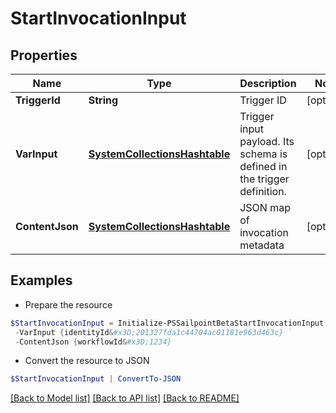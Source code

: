 # StartInvocationInput
## Properties

Name | Type | Description | Notes
------------ | ------------- | ------------- | -------------
**TriggerId** | **String** | Trigger ID | [optional] 
**VarInput** | [**SystemCollectionsHashtable**](.md) | Trigger input payload. Its schema is defined in the trigger definition. | [optional] 
**ContentJson** | [**SystemCollectionsHashtable**](.md) | JSON map of invocation metadata | [optional] 

## Examples

- Prepare the resource
```powershell
$StartInvocationInput = Initialize-PSSailpointBetaStartInvocationInput  -TriggerId idn:access-requested `
 -VarInput {identityId&#x3D;201327fda1c44704ac01181e963d463c} `
 -ContentJson {workflowId&#x3D;1234}
```

- Convert the resource to JSON
```powershell
$StartInvocationInput | ConvertTo-JSON
```

[[Back to Model list]](../README.md#documentation-for-models) [[Back to API list]](../README.md#documentation-for-api-endpoints) [[Back to README]](../README.md)

